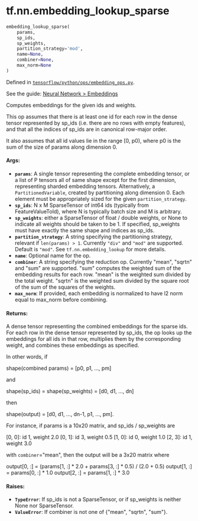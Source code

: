 <div itemscope itemtype="http://developers.google.com/ReferenceObject">
<meta itemprop="name" content="tf.nn.embedding_lookup_sparse" />
</div>

# tf.nn.embedding_lookup_sparse

``` python
embedding_lookup_sparse(
    params,
    sp_ids,
    sp_weights,
    partition_strategy='mod',
    name=None,
    combiner=None,
    max_norm=None
)
```



Defined in [`tensorflow/python/ops/embedding_ops.py`](https://www.tensorflow.org/code/tensorflow/python/ops/embedding_ops.py).

See the guide: [Neural Network > Embeddings](../../../../api_guides/python/nn.md#Embeddings)

Computes embeddings for the given ids and weights.

This op assumes that there is at least one id for each row in the dense tensor
represented by sp_ids (i.e. there are no rows with empty features), and that
all the indices of sp_ids are in canonical row-major order.

It also assumes that all id values lie in the range [0, p0), where p0
is the sum of the size of params along dimension 0.

#### Args:

* <b>`params`</b>: A single tensor representing the complete embedding tensor,
    or a list of P tensors all of same shape except for the first dimension,
    representing sharded embedding tensors.  Alternatively, a
    `PartitionedVariable`, created by partitioning along dimension 0. Each
    element must be appropriately sized for the given `partition_strategy`.
* <b>`sp_ids`</b>: N x M SparseTensor of int64 ids (typically from FeatureValueToId),
    where N is typically batch size and M is arbitrary.
* <b>`sp_weights`</b>: either a SparseTensor of float / double weights, or None to
    indicate all weights should be taken to be 1. If specified, sp_weights
    must have exactly the same shape and indices as sp_ids.
* <b>`partition_strategy`</b>: A string specifying the partitioning strategy, relevant
    if `len(params) > 1`. Currently `"div"` and `"mod"` are supported. Default
    is `"mod"`. See `tf.nn.embedding_lookup` for more details.
* <b>`name`</b>: Optional name for the op.
* <b>`combiner`</b>: A string specifying the reduction op. Currently "mean", "sqrtn"
    and "sum" are supported.
    "sum" computes the weighted sum of the embedding results for each row.
    "mean" is the weighted sum divided by the total weight.
    "sqrtn" is the weighted sum divided by the square root of the sum of the
    squares of the weights.
* <b>`max_norm`</b>: If provided, each embedding is normalized to have l2 norm equal
    to max_norm before combining.


#### Returns:

A dense tensor representing the combined embeddings for the
sparse ids. For each row in the dense tensor represented by sp_ids, the op
looks up the embeddings for all ids in that row, multiplies them by the
corresponding weight, and combines these embeddings as specified.

In other words, if

  shape(combined params) = [p0, p1, ..., pm]

and

  shape(sp_ids) = shape(sp_weights) = [d0, d1, ..., dn]

then

  shape(output) = [d0, d1, ..., dn-1, p1, ..., pm].

For instance, if params is a 10x20 matrix, and sp_ids / sp_weights are

  [0, 0]: id 1, weight 2.0
  [0, 1]: id 3, weight 0.5
  [1, 0]: id 0, weight 1.0
  [2, 3]: id 1, weight 3.0

with `combiner`="mean", then the output will be a 3x20 matrix where

  output[0, :] = (params[1, :] * 2.0 + params[3, :] * 0.5) / (2.0 + 0.5)
  output[1, :] = params[0, :] * 1.0
  output[2, :] = params[1, :] * 3.0


#### Raises:

* <b>`TypeError`</b>: If sp_ids is not a SparseTensor, or if sp_weights is neither
    None nor SparseTensor.
* <b>`ValueError`</b>: If combiner is not one of {"mean", "sqrtn", "sum"}.